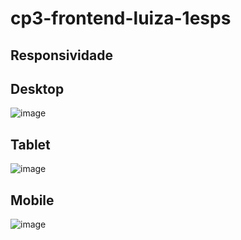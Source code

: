 # cp3-frontend-luiza-1esps
## Responsividade

## Desktop
![image](https://github.com/user-attachments/assets/0a58fc02-ae5b-489a-986f-17c5d34b9281)

## Tablet
![image](https://github.com/user-attachments/assets/a79d9200-53f1-4a3b-91c3-8b59064e9530)


## Mobile
![image](https://github.com/user-attachments/assets/6f466d76-e23c-4ded-a15a-cd9e7aec46f7)
